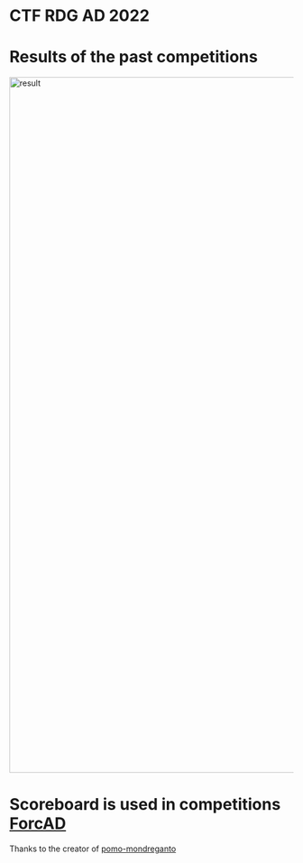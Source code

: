 # CTF RDG AD 2022

# Results of the past competitions
<img width="1233" alt="result" src="https://user-images.githubusercontent.com/103483328/193965971-25ed6eec-a8a1-4c11-9623-83e23c70da4c.png">

# Scoreboard is used in competitions [ForcAD](https://github.com/pomo-mondreganto/ForcAD)
Thanks to the creator of [pomo-mondreganto](https://github.com/pomo-mondreganto/)
